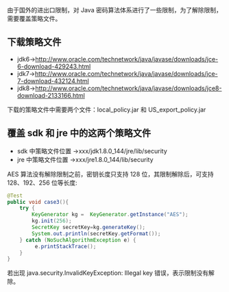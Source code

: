 由于国外的进出口限制，对 Java 密码算法体系进行了一些限制，为了解除限制，需要覆盖策略文件。

## 下载策略文件

- jdk6→http://www.oracle.com/technetwork/java/javase/downloads/jce-6-download-429243.html
- jdk7→http://www.oracle.com/technetwork/java/javase/downloads/jce-7-download-432124.html
- jdk8→http://www.oracle.com/technetwork/java/javase/downloads/jce8-download-2133166.html

下载的策略文件中需要两个文件：local_policy.jar 和 US_export_policy.jar

## 覆盖 sdk 和 jre 中的这两个策略文件

- sdk 中策略文件位置 →xxx/jdk1.8.0_144/jre/lib/security
- jre 中策略文件位置 →xxx/jre1.8.0_144/lib/security

AES 算法没有解除限制之前，密钥长度只支持 128 位，其限制解除后，可支持 128、192、256 位等长度:

```java
@Test
public void case3(){
    try {
        KeyGenerator kg =  KeyGenerator.getInstance("AES");
        kg.init(256);
        SecretKey secretKey=kg.generateKey();
        System.out.println(secretKey.getFormat());
    } catch (NoSuchAlgorithmException e) {
         e.printStackTrace();
    }
}
```

若出现 java.security.InvalidKeyException: Illegal key 错误，表示限制没有解除。
